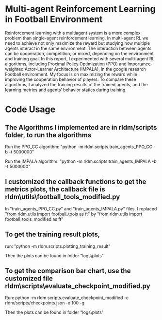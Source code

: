 # Multi-agent Reinforcement Learning in Football Environment

Reinforcement learning with a multiagent system is a more complex problem than single-agent reinforcement learning. In multi-agent RL we need to achieve not only maximize the reward but studying how multiple agents interact in the same environment. The interaction between agents can be cooperation, competition, or mixed, depending on the environment and training goal. In this report, I experimented with several multi-agent RL algorithms, including Proximal Policy Optimization (PPO) and Importance-weighted Actor-Learner Architecture (IMPALA), in the google research Football environment. My focus is on maximizing the reward while improving the cooperation behavior of players. To compare these algorithms, I analyzed the training results of the trained agents, and the learning metrics and agents’ behavior statics during training.

# Code Usage

## The Algorithms I implemented are in rldm/scripts folder, to run the algorithms

Run the PPO_CC algorithm:
"python -m rldm.scripts.train_agents_PPO_CC -b -t 5000000"

Run the IMPALA algorithm:
"python -m rldm.scripts.train_agents_IMPALA -b -t 5000000"

## I customized the callback functions to get the metrics plots, the callback file is rldm\utils\football_tools_modified.py

In "train_agents_PPO_CC.py" and "train_agents_IMPALA.py" files, 
I replaced "from rldm.utils import football_tools as ft" 
by "from rldm.utils import football_tools_modified as ft"

## To get the training result plots, 
run:
"python -m rldm.scripts.plotting_training_result"

Then the plots can be found in folder "logs\plots"

## To get the comparison bar chart, use the customized file rldm\scripts\evaluate_checkpoint_modified.py

Run:
python -m rldm.scripts.evaluate_checkpoint_modified -c rldm/scripts/checkpoints.json -e 100 -g

Then the plots can be found in folder "logs\plots"
